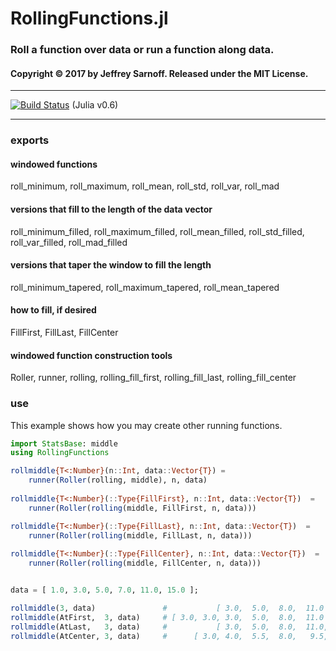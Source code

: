 # RollingFunctions.jl

### Roll a function over data or run a function along data.

#### Copyright © 2017 by Jeffrey Sarnoff.  Released under the MIT License.

-----

[![Build Status](https://travis-ci.org/JeffreySarnoff/RollingFunctions.jl.svg?branch=master)](https://travis-ci.org/JeffreySarnoff/RollingFunctions.jl)   (Julia v0.6)

-----

### exports

#### windowed functions

roll_minimum, roll_maximum, roll_mean,
roll_std, roll_var, roll_mad
#### versions that fill to the length of the data vector
roll_minimum_filled, roll_maximum_filled, roll_mean_filled,
roll_std_filled, roll_var_filled, roll_mad_filled
#### versions that taper the window to fill the length
roll_minimum_tapered, roll_maximum_tapered, roll_mean_tapered

#### how to fill, if desired
FillFirst, FillLast, FillCenter

#### windowed function construction tools

Roller, runner, rolling, 
rolling_fill_first, rolling_fill_last, rolling_fill_center

### use

This example shows how you may create other running functions.

```julia
import StatsBase: middle
using RollingFunctions

rollmiddle{T<:Number}(n::Int, data::Vector{T}) =
    runner(Roller(rolling, middle), n, data)
    
rollmiddle{T<:Number}(::Type{FillFirst}, n::Int, data::Vector{T})  =
    runner(Roller(rolling(middle, FillFirst, n, data)))

rollmiddle{T<:Number}(::Type{FillLast}, n::Int, data::Vector{T})  =
    runner(Roller(rolling(middle, FillLast, n, data)))
    
rollmiddle{T<:Number}(::Type{FillCenter}, n::Int, data::Vector{T})  =
    runner(Roller(rolling(middle, FillCenter, n, data)))


data = [ 1.0, 3.0, 5.0, 7.0, 11.0, 15.0 ];

rollmiddle(3, data)               #           [ 3.0,  5.0,  8.0,  11.0 ]
rollmiddle(AtFirst,  3, data)     # [ 3.0, 3.0, 3.0,  5.0,  8.0,  11.0 ]
rollmiddle(AtLast,   3, data)     #           [ 3.0,  5.0,  8.0,  11.0, 11.0, 11.0 ]
rollmiddle(AtCenter, 3, data)     #      [ 3.0, 4.0,  5.5,  8.0,   9.5, 11.0 ]

```


